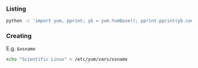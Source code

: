 ### Listing

```bash
python -c 'import yum, pprint; yb = yum.YumBase(); pprint.pprint(yb.conf.yumvar, width=1)'
```

### Creating

E.g. `$osname`

```bash
echo "Scientific Linux" > /etc/yum/vars/osname
```
